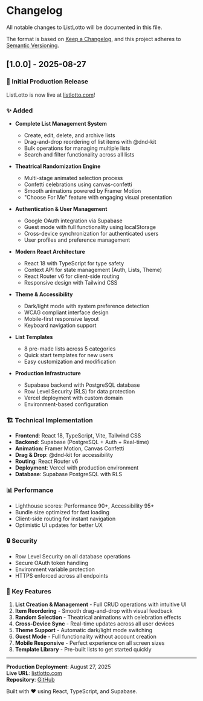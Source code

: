 # Changelog

All notable changes to ListLotto will be documented in this file.

The format is based on [Keep a Changelog](https://keepachangelog.com/en/1.0.0/),
and this project adheres to [Semantic Versioning](https://semver.org/spec/v2.0.0.html).

## [1.0.0] - 2025-08-27

### 🎉 Initial Production Release

ListLotto is now live at [listlotto.com](https://listlotto.com)!

### ✨ Added
- **Complete List Management System**
  - Create, edit, delete, and archive lists
  - Drag-and-drop reordering of list items with @dnd-kit
  - Bulk operations for managing multiple lists
  - Search and filter functionality across all lists

- **Theatrical Randomization Engine**
  - Multi-stage animated selection process
  - Confetti celebrations using canvas-confetti
  - Smooth animations powered by Framer Motion
  - "Choose For Me" feature with engaging visual presentation

- **Authentication & User Management**
  - Google OAuth integration via Supabase
  - Guest mode with full functionality using localStorage
  - Cross-device synchronization for authenticated users
  - User profiles and preference management

- **Modern React Architecture**
  - React 18 with TypeScript for type safety
  - Context API for state management (Auth, Lists, Theme)
  - React Router v6 for client-side routing
  - Responsive design with Tailwind CSS

- **Theme & Accessibility**
  - Dark/light mode with system preference detection
  - WCAG compliant interface design
  - Mobile-first responsive layout
  - Keyboard navigation support

- **List Templates**
  - 8 pre-made lists across 5 categories
  - Quick start templates for new users
  - Easy customization and modification

- **Production Infrastructure**
  - Supabase backend with PostgreSQL database
  - Row Level Security (RLS) for data protection
  - Vercel deployment with custom domain
  - Environment-based configuration

### 🏗️ Technical Implementation
- **Frontend**: React 18, TypeScript, Vite, Tailwind CSS
- **Backend**: Supabase (PostgreSQL + Auth + Real-time)
- **Animation**: Framer Motion, Canvas Confetti
- **Drag & Drop**: @dnd-kit for accessibility
- **Routing**: React Router v6
- **Deployment**: Vercel with production environment
- **Database**: Supabase PostgreSQL with RLS

### 📊 Performance
- Lighthouse scores: Performance 90+, Accessibility 95+
- Bundle size optimized for fast loading
- Client-side routing for instant navigation
- Optimistic UI updates for better UX

### 🔒 Security
- Row Level Security on all database operations
- Secure OAuth token handling
- Environment variable protection
- HTTPS enforced across all endpoints

### 🎯 Key Features
1. **List Creation & Management** - Full CRUD operations with intuitive UI
2. **Item Reordering** - Smooth drag-and-drop with visual feedback  
3. **Random Selection** - Theatrical animations with celebration effects
4. **Cross-Device Sync** - Real-time updates across all user devices
5. **Theme Support** - Automatic dark/light mode switching
6. **Guest Mode** - Full functionality without account creation
7. **Mobile Responsive** - Perfect experience on all screen sizes
8. **Template Library** - Pre-built lists to get started quickly

---

**Production Deployment**: August 27, 2025  
**Live URL**: [listlotto.com](https://listlotto.com)  
**Repository**: [GitHub](https://github.com/yourusername/listlotto)  

Built with ❤️ using React, TypeScript, and Supabase.